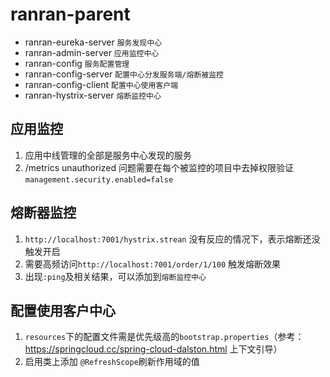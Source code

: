 # ranran-parent
* ranran-eureka-server `服务发现中心`
* ranran-admin-server `应用监控中心`
* ranran-config `服务配置管理`
* ranran-config-server `配置中心分发服务端/熔断被监控`
* ranran-config-client `配置中心使用客户端`
* ranran-hystrix-server `熔断监控中心`
## 应用监控
1. 应用中线管理的全部是服务中心发现的服务
2. /metrics unauthorized 问题需要在每个被监控的项目中去掉权限验证  
`management.security.enabled=false`
## 熔断器监控
1. `http://localhost:7001/hystrix.strean` 没有反应的情况下，表示熔断还没触发开启  
2. 需要高频访问`http://localhost:7001/order/1/100` 触发熔断效果
3. 出现`:ping`及相关结果，可以添加到`熔断监控中心`
## 配置使用客户中心
1. `resources`下的配置文件需是优先级高的`bootstrap.properties`（参考：https://springcloud.cc/spring-cloud-dalston.html 上下文引导）
2. 启用类上添加 `@RefreshScope`刷新作用域的值